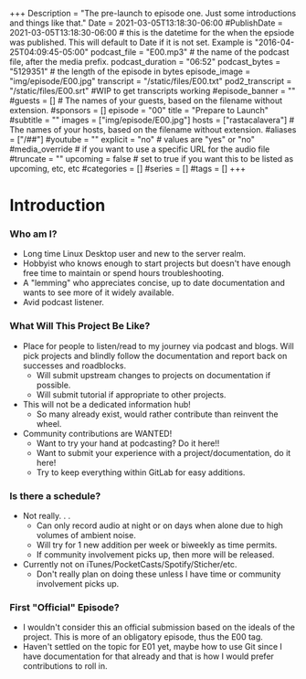 +++
Description = "The pre-launch to episode one. Just some introductions and things like that."
Date = 2021-03-05T13:18:30-06:00
#PublishDate = 2021-03-05T13:18:30-06:00 # this is the datetime for the when the epsiode was published. This will default to Date if it is not set. Example is "2016-04-25T04:09:45-05:00"
podcast_file = "E00.mp3" # the name of the podcast file, after the media prefix.
podcast_duration = "06:52"
podcast_bytes = "5129351" # the length of the episode in bytes
episode_image = "img/episode/E00.jpg"
transcript = "/static/files/E00.txt"
pod2_transcript = "/static/files/E00.srt" #WIP to get transcripts working
#episode_banner = ""
#guests = [] # The names of your guests, based on the filename without extension.
#sponsors = []
episode = "00"
title = "Prepare to Launch"
#subtitle = ""
images = ["img/episode/E00.jpg"]
hosts = ["rastacalavera"] # The names of your hosts, based on the filename without extension.
#aliases = ["/##"]
#youtube = ""
explicit = "no" # values are "yes" or "no"
#media_override # if you want to use a specific URL for the audio file
#truncate = ""
upcoming = false # set to true if you want this to be listed as upcoming, etc, etc
#categories = []
#series = []
#tags = []
+++
# Introduction

### Who am I?
* Long time Linux Desktop user and new to the server realm.
* Hobbyist who knows enough to start projects but doesn't have enough free time to maintain or spend hours troubleshooting. 
* A "lemming" who appreciates concise, up to date documentation and wants to see more of it widely available.
* Avid podcast listener.


### What Will This Project Be Like?
* Place for people to listen/read to my journey via podcast and blogs. Will pick projects and blindly follow the documentation and report back on successes and roadblocks.
    - Will submit upstream changes to projects on documentation if possible.
    - Will submit tutorial if appropriate to other projects.
* This will not be a dedicated information hub!
    - So many already exist, would rather contribute than reinvent the wheel.
* Community contributions are WANTED!
    - Want to try your hand at podcasting? Do it here!!
    - Want to submit your experience with a project/documentation, do it here!
    - Try to keep everything within GitLab for easy additions.

### Is there a schedule?
* Not really. . . 
    - Can only record audio at night or on days when alone due to high volumes of ambient noise.
    - Will try for 1 new addition per week or biweekly as time permits.
    - If community involvement picks up, then more will be released.
* Currently not on iTunes/PocketCasts/Spotify/Sticher/etc.
    - Don't really plan on doing these unless I have time or community involvement picks up.

### First "Official" Episode?
* I wouldn't consider this an official submission based on the ideals of the project. This is more of an obligatory episode, thus the E00 tag.
* Haven't settled on the topic for E01 yet, maybe how to use Git since I have documentation for that already and that is how I would prefer contributions to roll in.
